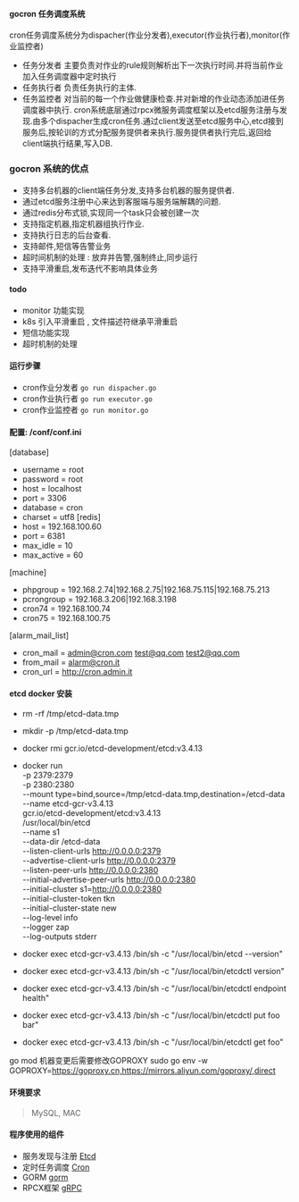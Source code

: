 #### gocron 任务调度系统
cron任务调度系统分为dispacher(作业分发者),executor(作业执行者),monitor(作业监控者)
 * 任务分发者 主要负责对作业的rule规则解析出下一次执行时间.并将当前作业加入任务调度器中定时执行
 * 任务执行者 负责任务执行的主体.
 * 任务监控者 对当前的每一个作业做健康检查.并对新增的作业动态添加进任务调度器中执行.
cron系统底层通过rpcx微服务调度框架以及etcd服务注册与发现.由多个dispacher生成cron任务.通过client发送至etcd服务中心,etcd接到服务后,按轮训的方式分配服务提供者来执行.服务提供者执行完后,返回给client端执行结果,写入DB.

### gocron 系统的优点
* 支持多台机器的client端任务分发,支持多台机器的服务提供者.
* 通过etcd服务注册中心来达到客服端与服务端解耦的问题.
* 通过redis分布式锁,实现同一个task只会被创建一次
* 支持指定机器,指定机器组执行作业.
* 支持执行日志的后台查看.
* 支持邮件,短信等告警业务
* 超时间机制的处理 : 放弃并告警,强制终止,同步运行
* 支持平滑重启,发布迭代不影响具体业务

#### todo
 * monitor 功能实现
 * k8s 引入平滑重启 , 文件描述符继承平滑重启
 * 短信功能实现
 * 超时机制的处理

#### 运行步骤

* cron作业分发者
`go run dispacher.go`
* cron作业执行者
`go run executor.go`
* cron作业监控者
`go run monitor.go`

#### 配置: /conf/conf.ini
[database]
  * username = root
  * password = root
  * host     = localhost
  * port     = 3306
  * database = cron
  * charset  = utf8
[redis]
  * host     = 192.168.100.60
  * port     = 6381
  * max_idle = 10
  * max_active = 60

[machine]
  * phpgroup     = 192.168.2.74|192.168.2.75|192.168.75.115|192.168.75.213
  * pcrongroup   = 192.168.3.206|192.168.3.198
  * cron74       = 192.168.100.74
  * cron75       = 192.168.100.75

[alarm_mail_list]
  * cron_mail = admin@cron.com test@qq.com test2@qq.com
  * from_mail = alarm@cron.it
  * cron_url = http://cron.admin.it

#### etcd docker 安装
  * rm -rf /tmp/etcd-data.tmp
  * mkdir -p /tmp/etcd-data.tmp
  * docker rmi gcr.io/etcd-development/etcd:v3.4.13 
  * docker run \
  -p 2379:2379 \
  -p 2380:2380 \
  --mount type=bind,source=/tmp/etcd-data.tmp,destination=/etcd-data \
  --name etcd-gcr-v3.4.13 \
  gcr.io/etcd-development/etcd:v3.4.13 \
  /usr/local/bin/etcd \
  --name s1 \
  --data-dir /etcd-data \
  --listen-client-urls http://0.0.0.0:2379 \
  --advertise-client-urls http://0.0.0.0:2379 \
  --listen-peer-urls http://0.0.0.0:2380 \
  --initial-advertise-peer-urls http://0.0.0.0:2380 \
  --initial-cluster s1=http://0.0.0.0:2380 \
  --initial-cluster-token tkn \
  --initial-cluster-state new \
  --log-level info \
  --logger zap \
  --log-outputs stderr

  * docker exec etcd-gcr-v3.4.13 /bin/sh -c "/usr/local/bin/etcd --version"
  * docker exec etcd-gcr-v3.4.13 /bin/sh -c "/usr/local/bin/etcdctl version"
  * docker exec etcd-gcr-v3.4.13 /bin/sh -c "/usr/local/bin/etcdctl endpoint health"
  * docker exec etcd-gcr-v3.4.13 /bin/sh -c "/usr/local/bin/etcdctl put foo bar"
  * docker exec etcd-gcr-v3.4.13 /bin/sh -c "/usr/local/bin/etcdctl get foo"

go mod 机器变更后需要修改GOPROXY
sudo go env -w GOPROXY=https://goproxy.cn,https://mirrors.aliyun.com/goproxy/,direct

#### 环境要求
>  MySQL, MAC

#### 程序使用的组件
* 服务发现与注册 [Etcd](https://github.com/etcd-io/etcd)
* 定时任务调度 [Cron](https://github.com/jakecoffman/cron)
* GORM [gorm](https://github.com/go-gorm/gorm)
* RPCX框架 [gRPC](https://github.com/smallnest/rpcx)

